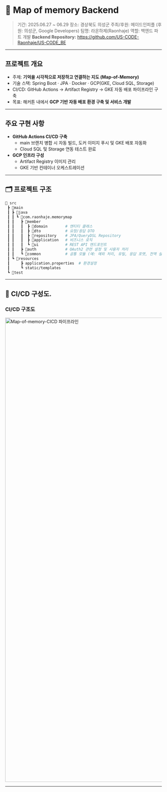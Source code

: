 # 📍 Map of memory Backend

> 기간: 2025.06.27 ~ 06.29
> 장소: 경상북도 의성군
> 주최/후원: 메이드인피플 (후원: 의성군, Google Developers)
> 팀명: 라온하제(Raonhaje)
> 역할: 백엔드 파트 개발
> **Backend Repository:** https://github.com/US-CODE-Raonhaje/US-CODE_BE

---

## **프로젝트 개요**

- 주제: **기억을 시각적으로 저장하고 연결하는 지도 (Map-of-Memory)**
- 기술 스택: Spring Boot · JPA · Docker · GCP(GKE, Cloud SQL, Storage)
- CI/CD: GitHub Actions → Artifact Registry → GKE 자동 배포 파이프라인 구축
- 목표: 해커톤 내에서 **GCP 기반 자동 배포 환경 구축 및 서비스 개발**

---

## **주요 구현 사항**

- **GitHub Actions CI/CD 구축**
    - main 브랜치 병합 시 자동 빌드, 도커 이미지 푸시 및 GKE 배포 자동화
    - Cloud SQL 및 Storage 연동 테스트 완료
- **GCP 인프라 구성**
    - Artifact Registry 이미지 관리
    - GKE 기반 컨테이너 오케스트레이션

---

## 🗂️ 프로젝트 구조

```bash
📁 src
 ┣ 📂main
 ┃ ┣ 📂java
 ┃ ┃ ┗ 📂com.raonhaje.memorymap
 ┃ ┃   ┣ 📂member
 ┃ ┃   ┃  ┣ 📂domain        # 엔티티 클래스
 ┃ ┃   ┃  ┣ 📂dto           # 요청/응답 DTO
 ┃ ┃   ┃  ┣ 📂repository    # JPA/QueryDSL Repository
 ┃ ┃   ┃  ┣ 📂application   # 비즈니스 로직
 ┃ ┃   ┃  ┗ 📂ui            # REST API 엔드포인트
 ┃ ┃   ┣ 📂auth             # OAuth2 관련 설정 및 사용자 처리
 ┃ ┃   ┗ 📂common           # 공통 모듈 (예: 예외 처리, 유틸, 응답 포맷, 전역 설정 등)
 ┃ ┗ 📂resources
 ┃     ┣ application.properties  # 환경설정
 ┃     ┗ static/templates
 ┗ 📂test
```
---

## 🧱 CI/CD 구성도.

### CI/CD 구조도
<img width="1496" alt="Map-of-memory-CICD 파이프라인" src="https://github.com/user-attachments/assets/a018188c-940b-419b-af80-affe2171645c" />

---
